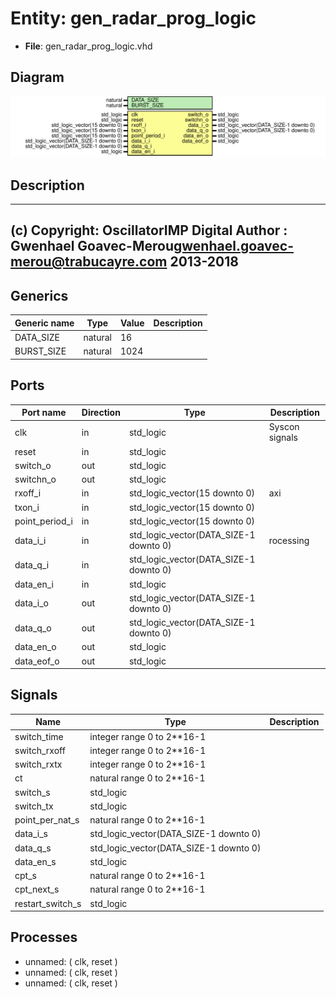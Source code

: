 # Entity: gen_radar_prog_logic

- **File**: gen_radar_prog_logic.vhd
## Diagram

![Diagram](gen_radar_prog_logic.svg "Diagram")
## Description

-------------------------------------------------------------------------
 (c) Copyright: OscillatorIMP Digital
 Author : Gwenhael Goavec-Merou<gwenhael.goavec-merou@trabucayre.com>
 2013-2018
-------------------------------------------------------------------------
## Generics

| Generic name | Type    | Value | Description |
| ------------ | ------- | ----- | ----------- |
| DATA_SIZE    | natural | 16    |             |
| BURST_SIZE   | natural | 1024  |             |
## Ports

| Port name      | Direction | Type                                   | Description    |
| -------------- | --------- | -------------------------------------- | -------------- |
| clk            | in        | std_logic                              | Syscon signals |
| reset          | in        | std_logic                              |                |
| switch_o       | out       | std_logic                              |                |
| switchn_o      | out       | std_logic                              |                |
| rxoff_i        | in        | std_logic_vector(15 downto 0)          | axi            |
| txon_i         | in        | std_logic_vector(15 downto 0)          |                |
| point_period_i | in        | std_logic_vector(15 downto 0)          |                |
| data_i_i       | in        | std_logic_vector(DATA_SIZE-1 downto 0) | rocessing      |
| data_q_i       | in        | std_logic_vector(DATA_SIZE-1 downto 0) |                |
| data_en_i      | in        | std_logic                              |                |
| data_i_o       | out       | std_logic_vector(DATA_SIZE-1 downto 0) |                |
| data_q_o       | out       | std_logic_vector(DATA_SIZE-1 downto 0) |                |
| data_en_o      | out       | std_logic                              |                |
| data_eof_o     | out       | std_logic                              |                |
## Signals

| Name             | Type                                   | Description |
| ---------------- | -------------------------------------- | ----------- |
| switch_time      | integer range 0 to 2**16-1             |             |
| switch_rxoff     | integer range 0 to 2**16-1             |             |
| switch_rxtx      | integer range 0 to 2**16-1             |             |
| ct               | natural range 0 to 2**16-1             |             |
| switch_s         | std_logic                              |             |
| switch_tx        | std_logic                              |             |
| point_per_nat_s  | natural range 0 to 2**16-1             |             |
| data_i_s         | std_logic_vector(DATA_SIZE-1 downto 0) |             |
|  data_q_s        | std_logic_vector(DATA_SIZE-1 downto 0) |             |
| data_en_s        | std_logic                              |             |
| cpt_s            | natural range 0 to 2**16-1             |             |
|  cpt_next_s      | natural range 0 to 2**16-1             |             |
| restart_switch_s | std_logic                              |             |
## Processes
- unnamed: ( clk, reset )
- unnamed: ( clk, reset )
- unnamed: ( clk, reset )
